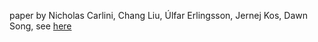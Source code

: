 paper by Nicholas Carlini, Chang Liu, Úlfar Erlingsson, Jernej Kos, Dawn Song, see [here](https://arxiv.org/abs/1802.08232v3) 